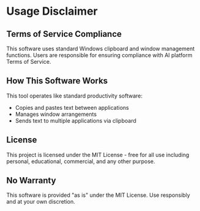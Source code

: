 # Usage Disclaimer

## Terms of Service Compliance

This software uses standard Windows clipboard and window management functions. Users are responsible for ensuring compliance with AI platform Terms of Service.

## How This Software Works

This tool operates like standard productivity software:
- Copies and pastes text between applications
- Manages window arrangements 
- Sends text to multiple applications via clipboard

## License

This project is licensed under the MIT License - free for all use including personal, educational, commercial, and any other purpose.

## No Warranty

This software is provided "as is" under the MIT License. Use responsibly and at your own discretion.
